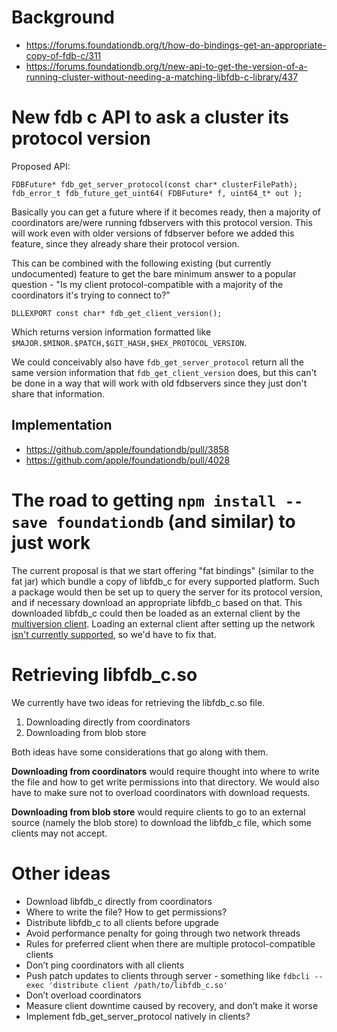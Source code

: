 # Background

- https://forums.foundationdb.org/t/how-do-bindings-get-an-appropriate-copy-of-fdb-c/311
- https://forums.foundationdb.org/t/new-api-to-get-the-version-of-a-running-cluster-without-needing-a-matching-libfdb-c-library/437

# New fdb c API to ask a cluster its protocol version

Proposed API:

```
FDBFuture* fdb_get_server_protocol(const char* clusterFilePath);
fdb_error_t fdb_future_get_uint64( FDBFuture* f, uint64_t* out );
```

Basically you can get a future where if it becomes ready, then a majority of coordinators are/were running fdbservers with this protocol version. This will work even with older versions of fdbserver before we added this feature, since they already share their protocol version.

This can be combined with the following existing (but currently undocumented) feature to get the bare minimum answer to a popular question - "Is my client protocol-compatible with a majority of the coordinators it's trying to connect to?" 

```
DLLEXPORT const char* fdb_get_client_version();
```
Which returns version information formatted like `$MAJOR.$MINOR.$PATCH,$GIT_HASH,$HEX_PROTOCOL_VERSION`.

We could conceivably also have `fdb_get_server_protocol` return all the same version information that `fdb_get_client_version` does, but this can't be done in a way that will work with old fdbservers since they just don't share that information.

## Implementation

- https://github.com/apple/foundationdb/pull/3858
- https://github.com/apple/foundationdb/pull/4028

# The road to getting `npm install --save foundationdb` (and similar) to just work

The current proposal is that we start offering "fat bindings" (similar to the fat jar) which bundle a copy of libfdb_c for every supported platform. Such a package would then be set up to query the server for its protocol version, and if necessary download an appropriate libfdb_c based on that. This downloaded libfdb_c could then be loaded as an external client by the [multiversion client](https://apple.github.io/foundationdb/api-general.html#multi-version-client-api). Loading an external client after setting up the network [isn't currently supported](https://github.com/apple/foundationdb/blob/daf297451155aebac7bffca9155e693a08053c7b/fdbclient/MultiVersionTransaction.actor.cpp#L1032), so we'd have to fix that.

# Retrieving libfdb_c.so

We currently have two ideas for retrieving the libfdb_c.so file.

1. Downloading directly from coordinators
2. Downloading from blob store

Both ideas have some considerations that go along with them. 

**Downloading from coordinators** would require thought into where to write the file and how to get write permissions into that directory. We would also have to make sure not to overload coordinators with download requests.

**Downloading from blob store** would require clients to go to an external source (namely the blob store) to download the libfdb_c file, which some clients may not accept.

# Other ideas

- Download libfdb_c directly from coordinators
- Where to write the file? How to get permissions?
- Distribute libfdb_c to all clients before upgrade
- Avoid performance penalty for going through two network threads
- Rules for preferred client when there are multiple protocol-compatible clients
- Don’t ping coordinators with all clients
- Push patch updates to clients through server - something like `fdbcli --exec 'distribute client /path/to/libfdb_c.so'`
- Don’t overload coordinators
- Measure client downtime caused by recovery, and don’t make it worse
- Implement fdb_get_server_protocol natively in clients?
